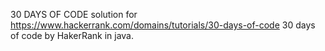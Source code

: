 30 DAYS OF CODE
solution for https://www.hackerrank.com/domains/tutorials/30-days-of-code 30 days of code by HakerRank in java.


<meta name="google-site-verification" content="DejV8xS2_l46YFBuvRbFDeLL7gYyemHcvvfUFTtTVXU" />

